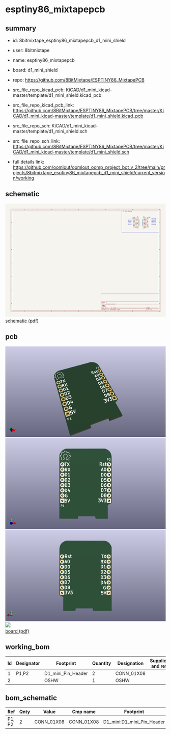 # esptiny86_mixtapepcb
 
## summary 
* id: 8bitmixtape_esptiny86_mixtapepcb_d1_mini_shield
* user: 8bitmixtape
* name: esptiny86_mixtapepcb
* board: d1_mini_shield
* repo: https://github.com/8BitMixtape/ESPTINY86_MixtapePCB
* src_file_repo_kicad_pcb: KiCAD/d1_mini_kicad-master/template/d1_mini_shield.kicad_pcb
* src_file_repo_kicad_pcb_link: https://github.com/8BitMixtape/ESPTINY86_MixtapePCB/tree/master/KiCAD/d1_mini_kicad-master/template/d1_mini_shield.kicad_pcb


* src_file_repo_sch: KiCAD/d1_mini_kicad-master/template/d1_mini_shield.sch
* src_file_repo_sch_link: https://github.com/8BitMixtape/ESPTINY86_MixtapePCB/tree/master/KiCAD/d1_mini_kicad-master/template/d1_mini_shield.sch
* full details link: https://github.com/oomlout/oomlout_oomp_project_bot_v_2/tree/main/projects/8bitmixtape_esptiny86_mixtapepcb_d1_mini_shield/current_version/working  

## schematic  
![](working_schematic_600.png)  
[schematic (pdf)](working_schematic.pdf)  

## pcb  
![](working_3d_600.png) 
![](working_3d_front_600.png)  
![](working_3d_back_600.png)  
![](working_600.png)  
[board (pdf)](working.pdf)  

## working_bom
| Id | Designator | Footprint | Quantity | Designation | Supplier and ref |  | None | 
| --- | --- | --- | --- | --- | --- | --- | --- | 
| 1 | P1,P2 | D1_mini_Pin_Header | 2 | CONN_01X08 |  |  | [''] | 
| 2 |  | OSHW | 1 | OSHW |  |  | [''] | 


## bom_schematic
| Ref | Qnty | Value | Cmp name | Footprint | Description | Vendor | DNP | 
| --- | --- | --- | --- | --- | --- | --- | --- | 
| P1, P2 | 2 | CONN_01X08 | CONN_01X08 | D1_mini:D1_mini_Pin_Header |  |  |  | 



